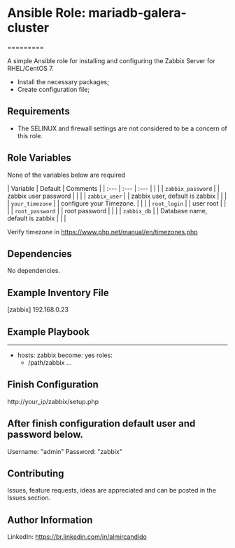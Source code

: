 # Ansible Role: mariadb-galera-cluster
=========

A simple Ansible role for installing and configuring the Zabbix Server for RHEL/CentOS 7.

- Install the necessary packages;
- Create configuration file;


Requirements
------------

- The SELINUX and firewall settings are not considered to be a concern of this role.

Role Variables
--------------


None of the variables below are required

| Variable                                     | Default                       | Comments                                                                                |
| :---                                         | :---                          | :---                                         |                                              |                               |
| `zabbix_password`                            |                               | zabbix user password
|                                              |                               |
| `zabbix_user`				                         |                               | zabbix user, default is zabbix
|                                              |                               |
| `your_timezone`                              |                               | configure your Timezone.
|                                              |                               |
| `root_login`                                 |                               | user root                                   |                                              |                               |
| `root_password`                              |                               | root password                               |                                              |                               |
| `zabbix_db`				                           |			                         | Database name, default is zabbix
|                                              |                               | 

Verify timezone in https://www.php.net/manual/en/timezones.php

Dependencies
------------

No dependencies.


Example Inventory File
----------------------
[zabbix]
192.168.0.23


Example Playbook
----------------

---
- hosts: zabbix
  become: yes
  roles:
    - /path/zabbix
...

Finish Configuration
--------------------
http://your_ip/zabbix/setup.php

After finish configuration default user and password below.
-----------------------------------------------------------
Username: "admin"
Password: "zabbix"

## Contributing

Issues, feature requests, ideas are appreciated and can be posted in the Issues section.


Author Information
------------------
LinkedIn: https://br.linkedin.com/in/almircandido
